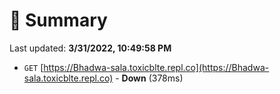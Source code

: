 # 📖 Summary
Last updated: **3/31/2022, 10:49:58 PM**

- `GET` [https://Bhadwa-sala.toxicblte.repl.co](https://Bhadwa-sala.toxicblte.repl.co) - **Down** (378ms)
